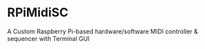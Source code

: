 # RPiMidiSC

A Custom Raspberry Pi-based hardware/software MIDI controller & sequencer with Terminal GUI
